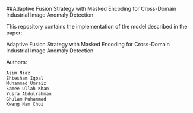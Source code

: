 ##Adaptive Fusion Strategy with Masked Encoding for Cross-Domain Industrial Image Anomaly Detection

This repository contains the implementation of the model described in the paper:

Adaptive Fusion Strategy with Masked Encoding for Cross-Domain Industrial Image Anomaly Detection

Authors:

    Asim Niaz
    Ehtesham Iqbal
    Muhammad Umraiz
    Samee Ullah Khan
    Yusra Abdulrahman
    Ghulam Muhammad
    Kwang Nam Choi
